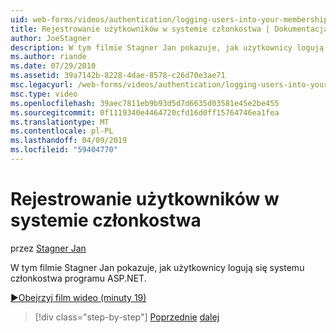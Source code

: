 ```yaml
---
uid: web-forms/videos/authentication/logging-users-into-your-membership-system
title: Rejestrowanie użytkowników w systemie członkostwa | Dokumentacja firmy Microsoft
author: JoeStagner
description: W tym filmie Stagner Jan pokazuje, jak użytkownicy logują się systemu członkostwa programu ASP.NET.
ms.author: riande
ms.date: 07/29/2010
ms.assetid: 39a7142b-8228-4dae-8578-c26d70e3ae71
msc.legacyurl: /web-forms/videos/authentication/logging-users-into-your-membership-system
msc.type: video
ms.openlocfilehash: 39aec7811eb9b93d5d7d6635d03581e45e2be455
ms.sourcegitcommit: 0f1119340e4464720cfd16d0ff15764746ea1fea
ms.translationtype: MT
ms.contentlocale: pl-PL
ms.lasthandoff: 04/09/2019
ms.locfileid: "59404770"
---
```

# <a name="logging-users-into-your-membership-system"></a>Rejestrowanie użytkowników w systemie członkostwa

przez [Stagner Jan](https://github.com/JoeStagner)

W tym filmie Stagner Jan pokazuje, jak użytkownicy logują się systemu członkostwa programu ASP.NET.

[&#9654;Obejrzyj film wideo (minuty 19)](https://channel9.msdn.com/Blogs/ASP-NET-Site-Videos/logging-users-into-your-membership-system)

> [!div class="step-by-step"]
> [Poprzednie](adding-users-to-your-membership-system.md)
> [dalej](implement-the-registration-verification-pattern.md)

